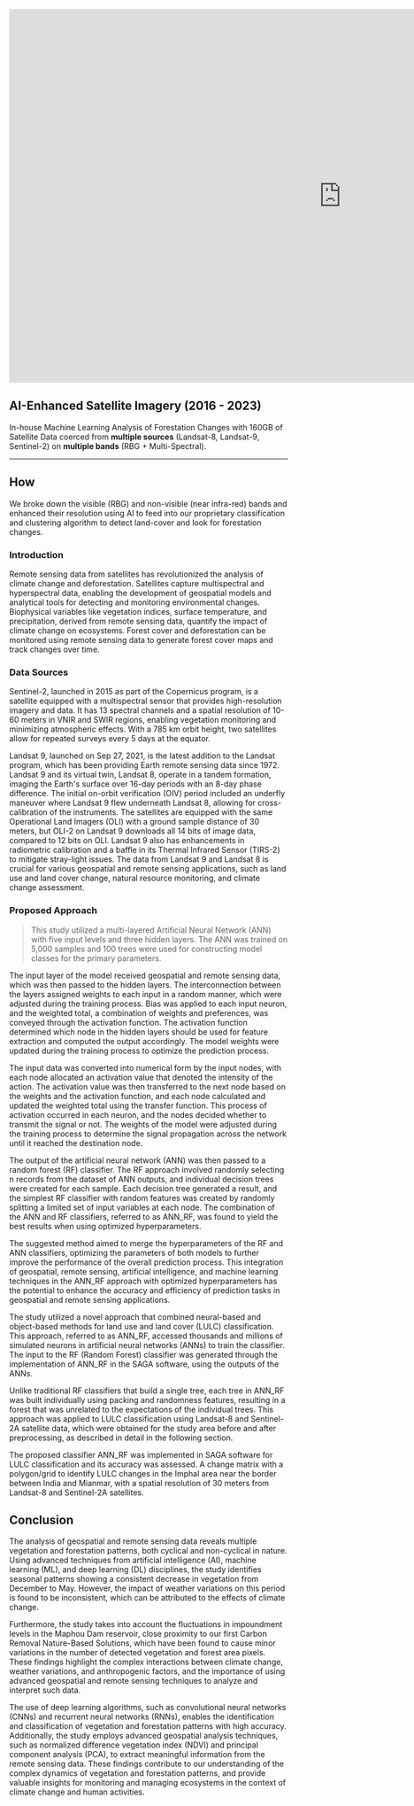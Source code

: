 <div class="content-large"><iframe width="1200" height="675" src="https://www.youtube.com/embed/FMjuqpiuE3U" title="YouTube video player" frameborder="0" allow="accelerometer; autoplay; clipboard-write; encrypted-media; gyroscope; picture-in-picture; web-share" allowfullscreen></iframe></div>

## AI-Enhanced Satellite Imagery (2016 - 2023)

In-house Machine Learning Analysis of Forestation Changes with 160GB of Satellite Data coerced from **multiple sources** (Landsat-8, Landsat-9, Sentinel-2) on **multiple bands** (RBG + Multi-Spectral).

---

## How

We broke down the visible (RBG) and non-visible (near infra-red) bands and enhanced their resolution using AI to feed into our proprietary classification and clustering  algorithm to detect land-cover and look for forestation changes.

### Introduction

Remote sensing data from satellites has revolutionized the analysis of climate change and deforestation. Satellites capture multispectral and hyperspectral data, enabling the development of geospatial models and analytical tools for detecting and monitoring environmental changes. Biophysical variables like vegetation indices, surface temperature, and precipitation, derived from remote sensing data, quantify the impact of climate change on ecosystems. Forest cover and deforestation can be monitored using remote sensing data to generate forest cover maps and track changes over time.

### Data Sources

Sentinel-2, launched in 2015 as part of the Copernicus program, is a satellite equipped with a multispectral sensor that provides high-resolution imagery and data. It has 13 spectral channels and a spatial resolution of 10-60 meters in VNIR and SWIR regions, enabling vegetation monitoring and minimizing atmospheric effects. With a 785 km orbit height, two satellites allow for repeated surveys every 5 days at the equator.

Landsat 9, launched on Sep 27, 2021, is the latest addition to the Landsat program, which has been providing Earth remote sensing data since 1972. Landsat 9 and its virtual twin, Landsat 8, operate in a tandem formation, imaging the Earth's surface over 16-day periods with an 8-day phase difference. The initial on-orbit verification (OIV) period included an underfly maneuver where Landsat 9 flew underneath Landsat 8, allowing for cross-calibration of the instruments. The satellites are equipped with the same Operational Land Imagers (OLI) with a ground sample distance of 30 meters, but OLI-2 on Landsat 9 downloads all 14 bits of image data, compared to 12 bits on OLI. Landsat 9 also has enhancements in radiometric calibration and a baffle in its Thermal Infrared Sensor (TIRS-2) to mitigate stray-light issues. The data from Landsat 9 and Landsat 8 is crucial for various geospatial and remote sensing applications, such as land use and land cover change, natural resource monitoring, and climate change assessment.

### Proposed Approach

> This study utilized a multi-layered Artificial Neural Network (ANN) with five input levels and three hidden layers. The ANN was trained on 5,000 samples and 100 trees were used for constructing model classes for the primary parameters.

The input layer of the model received geospatial and remote sensing data, which was then passed to the hidden layers. The interconnection between the layers assigned weights to each input in a random manner, which were adjusted during the training process. Bias was applied to each input neuron, and the weighted total, a combination of weights and preferences, was conveyed through the activation function. The activation function determined which node in the hidden layers should be used for feature extraction and computed the output accordingly. The model weights were updated during the training process to optimize the prediction process.

The input data was converted into numerical form by the input nodes, with each node allocated an activation value that denoted the intensity of the action. The activation value was then transferred to the next node based on the weights and the activation function, and each node calculated and updated the weighted total using the transfer function. This process of activation occurred in each neuron, and the nodes decided whether to transmit the signal or not. The weights of the model were adjusted during the training process to determine the signal propagation across the network until it reached the destination node.

The output of the artificial neural network (ANN) was then passed to a random forest (RF) classifier. The RF approach involved randomly selecting n records from the dataset of ANN outputs, and individual decision trees were created for each sample. Each decision tree generated a result, and the simplest RF classifier with random features was created by randomly splitting a limited set of input variables at each node. The combination of the ANN and RF classifiers, referred to as ANN_RF, was found to yield the best results when using optimized hyperparameters.

The suggested method aimed to merge the hyperparameters of the RF and ANN classifiers, optimizing the parameters of both models to further improve the performance of the overall prediction process. This integration of geospatial, remote sensing, artificial intelligence, and machine learning techniques in the ANN_RF approach with optimized hyperparameters has the potential to enhance the accuracy and efficiency of prediction tasks in geospatial and remote sensing applications.

The study utilized a novel approach that combined neural-based and object-based methods for land use and land cover (LULC) classification. This approach, referred to as ANN_RF, accessed thousands and millions of simulated neurons in artificial neural networks (ANNs) to train the classifier. The input to the RF (Random Forest) classifier was generated through the implementation of ANN_RF in the SAGA software, using the outputs of the ANNs.

Unlike traditional RF classifiers that build a single tree, each tree in ANN_RF was built individually using packing and randomness features, resulting in a forest that was unrelated to the expectations of the individual trees. This approach was applied to LULC classification using Landsat-8 and Sentinel-2A satellite data, which were obtained for the study area before and after preprocessing, as described in detail in the following section.

The proposed classifier ANN_RF was implemented in SAGA software for LULC classification and its accuracy was assessed. A change matrix with a polygon/grid to identify LULC changes in the Imphal area near the border between India and Mianmar, with a spatial resolution of 30 meters from Landsat-8 and Sentinel-2A satellites.


## Conclusion

The analysis of geospatial and remote sensing data reveals multiple vegetation and forestation patterns, both cyclical and non-cyclical in nature. Using advanced techniques from artificial intelligence (AI), machine learning (ML), and deep learning (DL) disciplines, the study identifies seasonal patterns showing a consistent decrease in vegetation from December to May. However, the impact of weather variations on this period is found to be inconsistent, which can be attributed to the effects of climate change.

Furthermore, the study takes into account the fluctuations in impoundment levels in the Maphou Dam reservoir, close proximity to our first Carbon Removal Nature-Based Solutions, which have been found to cause minor variations in the number of detected vegetation and forest area pixels. These findings highlight the complex interactions between climate change, weather variations, and anthropogenic factors, and the importance of using advanced geospatial and remote sensing techniques to analyze and interpret such data.

The use of deep learning algorithms, such as convolutional neural networks (CNNs) and recurrent neural networks (RNNs), enables the identification and classification of vegetation and forestation patterns with high accuracy. Additionally, the study employs advanced geospatial analysis techniques, such as normalized difference vegetation index (NDVI) and principal component analysis (PCA), to extract meaningful information from the remote sensing data. These findings contribute to our understanding of the complex dynamics of vegetation and forestation patterns, and provide valuable insights for monitoring and managing ecosystems in the context of climate change and human activities.